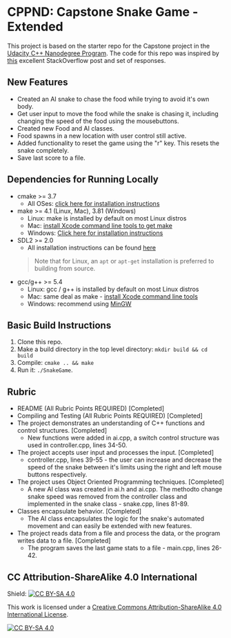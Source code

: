 # CPPND: Capstone Snake Game - Extended

This project is based on the starter repo for the Capstone project in the [Udacity C++ Nanodegree Program](https://www.udacity.com/course/c-plus-plus-nanodegree--nd213). The code for this repo was inspired by [this](https://codereview.stackexchange.com/questions/212296/snake-game-in-c-with-sdl) excellent StackOverflow post and set of responses.

## New Features
- Created an AI snake to chase the food while trying to avoid it's own body.
- Get user input to move the food while the snake is chasing it, including changing the speed of the food using the mousebuttons.
- Created new Food and AI classes.
- Food spawns in a new location with user control still active.
- Added functionality to reset the game using the "r" key. This resets the snake completely.
- Save last score to a file.

## Dependencies for Running Locally
* cmake >= 3.7
  * All OSes: [click here for installation instructions](https://cmake.org/install/)
* make >= 4.1 (Linux, Mac), 3.81 (Windows)
  * Linux: make is installed by default on most Linux distros
  * Mac: [install Xcode command line tools to get make](https://developer.apple.com/xcode/features/)
  * Windows: [Click here for installation instructions](http://gnuwin32.sourceforge.net/packages/make.htm)
* SDL2 >= 2.0
  * All installation instructions can be found [here](https://wiki.libsdl.org/Installation)
  >Note that for Linux, an `apt` or `apt-get` installation is preferred to building from source. 
* gcc/g++ >= 5.4
  * Linux: gcc / g++ is installed by default on most Linux distros
  * Mac: same deal as make - [install Xcode command line tools](https://developer.apple.com/xcode/features/)
  * Windows: recommend using [MinGW](http://www.mingw.org/)

## Basic Build Instructions

1. Clone this repo.
2. Make a build directory in the top level directory: `mkdir build && cd build`
3. Compile: `cmake .. && make`
4. Run it: `./SnakeGame`.

## Rubric 
- README (All Rubric Points REQUIRED) [Completed]
- Compiling and Testing (All Rubric Points REQUIRED) [Completed]
- The project demonstrates an understanding of C++ functions and control structures. [Completed]
  - New functions were added in ai.cpp, a switch control structure was used in controller.cpp, lines 34-50.
- The project accepts user input and processes the input. [Completed]
  - controller.cpp, lines 39-55 - the user can increase and decrease the speed of the snake between it's limits using the right and left mouse buttons respectively.
- The project uses Object Oriented Programming techniques. [Completed]
  - A new AI class was created in ai.h and ai.cpp. The methodto change snake speed was removed from the controller class and implemented in the snake class - snake.cpp, lines 81-89.
- Classes encapsulate behavior. [Completed]
  - The AI class encapsulates the logic for the snake's automated movement and can easily be extended with new features.
- The project reads data from a file and process the data, or the program writes data to a file. [Completed]
  - The program saves the last game stats to a file - main.cpp, lines 26-42.


## CC Attribution-ShareAlike 4.0 International


Shield: [![CC BY-SA 4.0][cc-by-sa-shield]][cc-by-sa]

This work is licensed under a
[Creative Commons Attribution-ShareAlike 4.0 International License][cc-by-sa].

[![CC BY-SA 4.0][cc-by-sa-image]][cc-by-sa]

[cc-by-sa]: http://creativecommons.org/licenses/by-sa/4.0/
[cc-by-sa-image]: https://licensebuttons.net/l/by-sa/4.0/88x31.png
[cc-by-sa-shield]: https://img.shields.io/badge/License-CC%20BY--SA%204.0-lightgrey.svg
